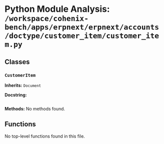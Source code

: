 # Python Module Analysis: `/workspace/cohenix-bench/apps/erpnext/erpnext/accounts/doctype/customer_item/customer_item.py`

## Classes

### `CustomerItem`
**Inherits:** `Document`


**Docstring:**
```

```

**Methods:**
No methods found.




## Functions

No top-level functions found in this file.
